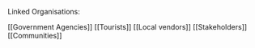Linked Organisations:


[[Government Agencies]]
[[Tourists]]
[[Local vendors]]
[[Stakeholders]]
[[Communities]]
